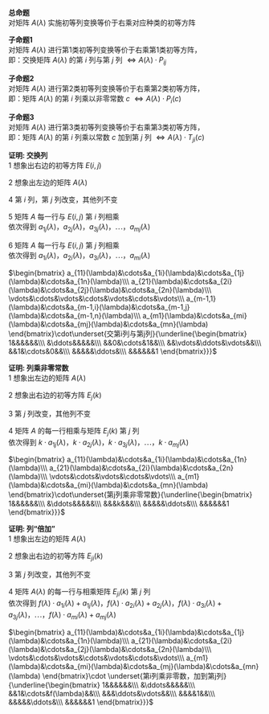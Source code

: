 **总命题**  
对矩阵 $A(\lambda)$ 实施初等列变换等价于右乘对应种类的初等方阵  
  
**子命题1**  
对矩阵 $A(\lambda)$ 进行第1类初等列变换等价于右乘第1类初等方阵，  
即：交换矩阵 $A(\lambda)$ 的第 $i$ 列与第 $j$ 列 $\Leftrightarrow A(\lambda)\cdot P_{ij}$  
  
**子命题2**  
对矩阵 $A(\lambda)$ 进行第2类初等列变换等价于右乘第2类初等方阵，  
即：矩阵 $A(\lambda)$ 的第 $i$ 列乘以非零常数 $c$  $\Leftrightarrow A(\lambda)\cdot P_i(c)$  
  
**子命题3**  
对矩阵 $A(\lambda)$ 进行第3类初等列变换等价于右乘第3类初等方阵，  
即：矩阵 $A(\lambda)$ 的第 $i$ 列乘以常数 $c$ 加到第 $j$ 列 $\Leftrightarrow A(\lambda)\cdot T_{ji}(c)$  
  
**证明: 交换列**  
1 想象出右边的初等方阵 $E(i,j)$  
  
2 想象出左边的矩阵 $A(\lambda)$  
  
4 第 $i$ 列，第 $j$ 列改变，其他列不变  
  
5 矩阵 $A$ 每一行与 $E(i,j)$ 第 $i$ 列相乘  
依次得到 $a_{1j}(\lambda)，a_{2j}(\lambda)，a_{3j}(\lambda)，\cdots，a_{mj}(\lambda)$  
  
6 矩阵 $A$ 每一行与 $E(i,j)$ 第 $j$ 列相乘  
依次得到 $a_{1i}(\lambda)，a_{2i}(\lambda)，a_{3i}(\lambda)，\cdots，a_{mi}(\lambda)$  
  
 $\begin{bmatrix}  
a_{11}(\lambda)&\cdots&a_{1i}(\lambda)&\cdots&a_{1j}(\lambda)&\cdots&a_{1n}(\lambda)\\\  
a_{21}(\lambda)&\cdots&a_{2i}(\lambda)&\cdots&a_{2j}(\lambda)&\cdots&a_{2n}(\lambda)\\\  
\vdots&\cdots&\vdots&\cdots&\vdots&\cdots&\vdots\\\  
a_{m-1,1}(\lambda)&\cdots&a_{m-1,i}(\lambda)&\cdots&a_{m-1,j}(\lambda)&\cdots&a_{m-1,n}(\lambda)\\\  
a_{m1}(\lambda)&\cdots&a_{mi}(\lambda)&\cdots&a_{mj}(\lambda)&\cdots&a_{mn}(\lambda)  
\end{bmatrix}\cdot\underset{交第i列与第j列}{\underline{\begin{bmatrix}  
1&&&&&&\\\  
&\ddots&&&&&\\\  
&&0&\cdots&1&&\\\  
&&\vdots&\ddots&\vdots&&\\\  
&&1&\cdots&0&&\\\  
&&&&&\ddots&\\\  
&&&&&&1  
\end{bmatrix}}}$  
  
**证明: 列乘非零常数**  
1 想象出左边的矩阵 $A(\lambda)$  
  
2 想象出右边的初等方阵 $E_j(k)$  
  
3 第 $j$ 列改变，其他列不变  
  
4 矩阵 $A$ 的每一行相乘与矩阵 $E_j(k)$ 第 $j$ 列  
依次得到 $k\cdot a_{1j}(\lambda)，k\cdot a_{2j}(\lambda)，k\cdot a_{3j}(\lambda)，\cdots，k\cdot a_{mj}(\lambda)$  
  
 $\begin{bmatrix}  
a_{11}(\lambda)&\cdots&a_{1i}(\lambda)&\cdots&a_{1n}(\lambda)\\\  
a_{21}(\lambda)&\cdots&a_{2i}(\lambda)&\cdots&a_{2n}(\lambda)\\\  
\vdots&\cdots&\vdots&\cdots&\vdots\\\  
a_{m1}(\lambda)&\cdots&a_{mi}(\lambda)&\cdots&a_{mn}(\lambda)  
\end{bmatrix}\cdot\underset{第j列乘非零常数}{\underline{\begin{bmatrix}  
1&&&&&&\\\  
&\ddots&&&&&\\\  
&&&k&&&\\\  
&&&&&\ddots&\\\  
&&&&&&1  
\end{bmatrix}}}$  
  
**证明: 列“倍加”**  
1 想象出左边的矩阵 $A(\lambda)$  
  
2 想象出右边的初等方阵 $E_{ji}(k)$  
  
3 第 $j$ 列改变，其他列不变  
  
4 矩阵 $A(\lambda)$ 的每一行与相乘矩阵 $E_{ji}(k)$ 第 $j$ 列  
依次得到 $f(\lambda)\cdot a_{1i}(\lambda)+a_{1j}(\lambda)，f(\lambda)\cdot a_{2i}(\lambda)+a_{2j}(\lambda)，  
f(\lambda)\cdot a_{3i}(\lambda)+a_{3j}(\lambda)，\cdots，f(\lambda)\cdot a_{mi}(\lambda)+a_{mj}(\lambda)$  
  
 $\begin{bmatrix}  
a_{11}(\lambda)&\cdots&a_{1i}(\lambda)&\cdots&a_{1j}(\lambda)&\cdots&a_{1n}(\lambda)\\\  
a_{21}(\lambda)&\cdots&a_{2i}(\lambda)&\cdots&a_{2j}(\lambda)&\cdots&a_{2n}(\lambda)\\\  
\vdots&\cdots&\vdots&\cdots&\vdots&\cdots&\vdots\\\  
a_{m1}(\lambda)&\cdots&a_{mi}(\lambda)&\cdots&a_{mj}(\lambda)&\cdots&a_{mn}(\lambda)  
\end{bmatrix}\cdot  
\underset{第i列乘非零数，加到第j列}{\underline{\begin{bmatrix}  
1&&&&&&\\\  
&\ddots&&&&&\\\  
&&1&\cdots&f(\lambda)&&\\\  
&&&\ddots&\vdots&&\\\  
&&&&1&&\\\  
&&&&&\ddots&\\\  
&&&&&&1  
\end{bmatrix}}}$  
